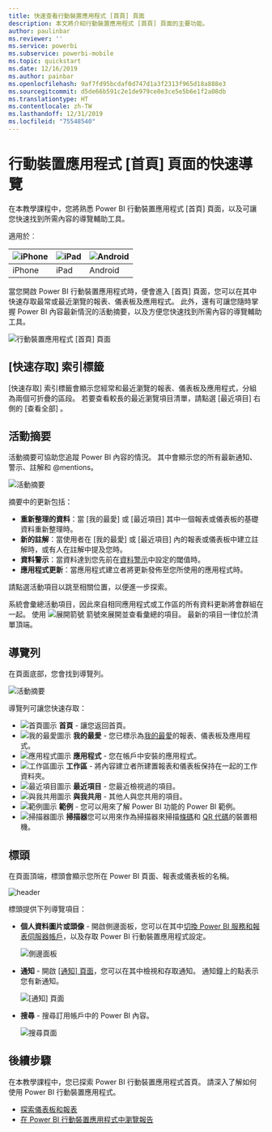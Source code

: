 ```yaml
---
title: 快速查看行動裝置應用程式 [首頁] 頁面
description: 本文將介紹行動裝置應用程式 [首頁] 頁面的主要功能。
author: paulinbar
ms.reviewer: ''
ms.service: powerbi
ms.subservice: powerbi-mobile
ms.topic: quickstart
ms.date: 12/16/2019
ms.author: painbar
ms.openlocfilehash: 9af7fd95bcdaf0d747d1a3f2313f965d18a888e3
ms.sourcegitcommit: d5de66b591c2e1de979ce0e3ce5e5b6e1f2a08db
ms.translationtype: HT
ms.contentlocale: zh-TW
ms.lasthandoff: 12/31/2019
ms.locfileid: "75548540"
---
```

# <a name="a-quick-tour-of-the-mobile-app-home-page"></a>行動裝置應用程式 [首頁] 頁面的快速導覽
在本教學課程中，您將熟悉 Power BI 行動裝置應用程式 [首頁] 頁面，以及可讓您快速找到所需內容的導覽輔助工具。

適用於︰

| ![iPhone](./media/mobile-apps-quickstart-view-dashboard-report/iphone-logo-30-px.png) | ![iPad](./media/mobile-apps-quickstart-view-dashboard-report/ipad-logo-30-px.png) | ![Android](./media/mobile-apps-quickstart-view-dashboard-report/android-logo-30-px.png) |
|:--- |:--- |:--- |
| iPhone | iPad | Android | 

當您開啟 Power BI 行動裝置應用程式時，便會進入 [首頁] 頁面，您可以在其中快速存取最常或最近瀏覽的報表、儀表板及應用程式。 此外，還有可讓您隨時掌握 Power BI 內容最新情況的活動摘要，以及方便您快速找到所需內容的導覽輔助工具。

![行動裝置應用程式 [首頁] 頁面](./media/mobile-apps-home-page/powerbi-mobile-app-home.png)
 
## <a name="quick-access-tab"></a>[快速存取] 索引標籤

[快速存取] 索引標籤會顯示您經常和最近瀏覽的報表、儀表板及應用程式，分組為兩個可折疊的區段。 若要查看較長的最近瀏覽項目清單，請點選 [最近項目] 右側的 [查看全部]  。 

## <a name="activity-feed"></a>活動摘要

活動摘要可協助您追蹤 Power BI 內容的情況。 其中會顯示您的所有最新通知、警示、註解和 @mentions。

![活動摘要](./media/mobile-apps-home-page/powerbi-mobile-app-activity.png)

摘要中的更新包括：
* **重新整理的資料**：當 [我的最愛] 或 [最近項目] 其中一個報表或儀表板的基礎資料重新整理時。
* **新的註解**：當使用者在 [我的最愛] 或 [最近項目] 內的報表或儀表板中建立註解時，或有人在註解中提及您時。
* **資料警示**：當資料達到您先前在[資料警示](../../mobile-set-data-alerts-in-the-mobile-apps.md)中設定的閾值時。
* **應用程式更新**：當應用程式建立者將更新發佈至您所使用的應用程式時。

 請點選活動項目以跳至相關位置，以便進一步探索。

系統會彙總活動項目，因此來自相同應用程式或工作區的所有資料更新將會群組在一起。 使用 ![展開箭號](./media/mobile-apps-home-page/powerbi-mobile-app-expand-arrow.png) 箭號來展開並查看彙總的項目。 最新的項目一律位於清單頂端。

## <a name="navigation-bar"></a>導覽列

在頁面底部，您會找到導覽列。

![活動摘要](./media/mobile-apps-home-page/powerbi-mobile-app-navbar.png)

導覽列可讓您快速存取：

* ![首頁圖示](./media/mobile-apps-home-page/powerbi-mobile-app-home-icon.png) **首頁** - 讓您返回首頁。
* ![我的最愛圖示](./media/mobile-apps-home-page/powerbi-mobile-app-favorites-icon.png) **我的最愛** - 您已標示為[我的最愛](../../mobile-apps-favorites.md)的報表、儀表板及應用程式。
* ![應用程式圖示](./media/mobile-apps-home-page/powerbi-mobile-app-apps-icon.png) **應用程式** - 您在帳戶中安裝的應用程式。
* ![工作區圖示](./media/mobile-apps-home-page/powerbi-mobile-app-workspaces-icon.png) **工作區** - 將內容建立者所建置報表和儀表板保持在一起的工作資料夾。
* ![最近項目圖示](./media/mobile-apps-home-page/powerbi-mobile-app-recents-icon.png) **最近項目** - 您最近檢視過的項目。
* ![與我共用圖示](./media/mobile-apps-home-page/powerbi-mobile-app-shared-with-me-icon.png) **與我共用** - 其他人與您共用的項目。
* ![範例圖示](./media/mobile-apps-home-page/powerbi-mobile-app-samples-icon.png) **範例** - 您可以用來了解 Power BI 功能的 Power BI 範例。
* ![掃描器圖示](./media/mobile-apps-home-page/powerbi-mobile-app-scanner-icon.png) **掃描器**您可以用來作為掃描器來掃描[條碼](../../mobile-apps-scan-barcode-iphone.md)和 [QR 代碼](../../mobile-apps-qr-code.md)的裝置相機。

## <a name="header"></a>標頭

在頁面頂端，標頭會顯示您所在 Power BI 頁面、報表或儀表板的名稱。

![header](./media/mobile-apps-home-page/powerbi-mobile-app-header.png)

標頭提供下列導覽項目：
* **個人資料圖片或頭像** - 開啟側邊面板，您可以在其中[切換 Power BI 服務和報表伺服器帳戶](../../mobile-app-ssrs-kpis-mobile-on-premises-reports.md)，以及存取 Power BI 行動裝置應用程式設定。

    ![側邊面板](./media/mobile-apps-home-page/powerbi-mobile-app-side-panel.png)

* **通知** - 開啟 [[通知] 頁面](../../mobile-apps-notification-center.md)，您可以在其中檢視和存取通知。 通知鐘上的點表示您有新通知。

    ![[通知] 頁面](./media/mobile-apps-home-page/powerbi-mobile-app-notifications-page.png)

* **搜尋** - 搜尋訂用帳戶中的 Power BI 內容。

    ![搜尋頁面](./media/mobile-apps-home-page/powerbi-mobile-app-search-page.png)

## <a name="next-steps"></a>後續步驟
在本教學課程中，您已探索 Power BI 行動裝置應用程式首頁。 請深入了解如何使用 Power BI 行動裝置應用程式。 
* [探索儀表板和報表](../../mobile-apps-quickstart-view-dashboard-report.md)
* [在 Power BI 行動裝置應用程式中瀏覽報告](../../mobile-reports-in-the-mobile-apps.md)
